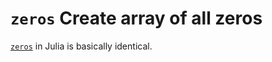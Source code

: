 # `zeros` Create array of all zeros

[`zeros`](https://docs.julialang.org/en/latest/base/arrays/#Base.zeros) in Julia is basically identical.
